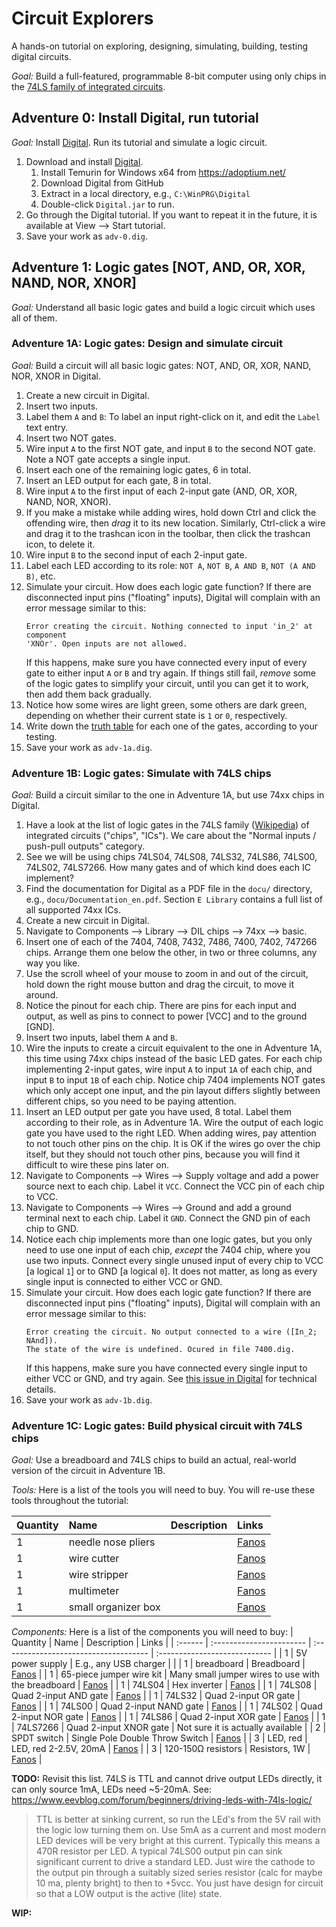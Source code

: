 # Circuit Explorers

A hands-on tutorial on exploring, designing, simulating, building, testing
digital circuits.

*Goal:* Build a full-featured, programmable 8-bit computer using only chips
in the [74LS family of integrated circuits](https://en.wikipedia.org/wiki/List_of_7400-series_integrated_circuits).


## Adventure 0: Install Digital, run tutorial

*Goal:* Install [Digital](https://github.com/hneemann/Digital).
Run its tutorial and simulate a logic circuit.

1. Download and install [Digital](https://github.com/hneemann/Digital).
   1. Install Temurin for Windows x64 from https://adoptium.net/
   1. Download Digital from GitHub
   1. Extract in a local directory, e.g., `C:\WinPRG\Digital`
   1. Double-click `Digital.jar` to run.
1. Go through the Digital tutorial. If you want to repeat it in the future,
   it is available at View --> Start tutorial.
1. Save your work as `adv-0.dig`.


## Adventure 1: Logic gates [NOT, AND, OR, XOR, NAND, NOR, XNOR]

*Goal:* Understand all basic logic gates and build a logic circuit which uses
all of them.


### Adventure 1A: Logic gates: Design and simulate circuit

*Goal:* Build a circuit will all basic logic gates: NOT, AND, OR, XOR, NAND,
NOR, XNOR in Digital.

1. Create a new circuit in Digital.
1. Insert two inputs.
1. Label them `A` and `B`: To label an input right-click on it, and edit the
   `Label` text entry.
1. Insert two NOT gates.
1. Wire input `A` to the first NOT gate, and input `B` to the second NOT gate.
   Note a NOT gate accepts a single input.
1. Insert each one of the remaining logic gates, 6 in total.
1. Insert an LED output for each gate, 8 in total.
1. Wire input `A` to the first input of each 2-input gate (AND, OR, XOR, NAND,
   NOR, XNOR).
1. If you make a mistake while adding wires, hold down Ctrl and click the
   offending wire, then *drag* it to its new location. Similarly, Ctrl-click a
   wire and drag it to the trashcan icon in the toolbar, then click the
   trashcan icon, to delete it.
1. Wire input `B` to the second input of each 2-input gate.
1. Label each LED according to its role: `NOT A`, `NOT B`, `A AND B`, `NOT (A
   AND B)`, etc.
1. Simulate your circuit. How does each logic gate function?
   If there are disconnected input pins ("floating" inputs), Digital will
   complain with an error message similar to this:
   ```
   Error creating the circuit. Nothing connected to input 'in_2' at component
   'XNOr'. Open inputs are not allowed.
   ```
   If this happens, make sure you have connected every input of every gate to
   either input `A` or `B` and try again. If things still fail, *remove* some
   of the logic gates to simplify your circuit, until you can get it to work,
   then add them back gradually.
1. Notice how some wires are light green, some others are dark green, depending
   on whether their current state is  `1` or `0`, respectively.
1. Write down the [truth table](https://www.geeksforgeeks.org/logic-gates/) for
   each one of the gates, according to your testing.
1. Save your work as `adv-1a.dig`.


### Adventure 1B: Logic gates: Simulate with 74LS chips

*Goal:* Build a circuit similar to the one in Adventure 1A, but use 74xx chips
in Digital.

1. Have a look at the list of logic gates in the 74LS family
   ([Wikipedia](https://en.wikipedia.org/wiki/List_of_7400-series_integrated_circuits#Logic_gates))
   of integrated circuits ("chips", "ICs"). We care about the "Normal inputs /
   push-pull outputs" category.
1. See we will be using chips 74LS04, 74LS08, 74LS32, 74LS86, 74LS00, 74LS02,
   74LS7266. How many gates and of which kind does each IC implement?
1. Find the documentation for Digital as a PDF file in the `docu/` directory,
   e.g., `docu/Documentation_en.pdf`. Section `E Library` contains a full list
   of all supported 74xx ICs.
1. Create a new circuit in Digital.
1. Navigate to Components --> Library --> DIL chips --> 74xx --> basic.
1. Insert one of each of the 7404, 7408, 7432, 7486, 7400, 7402, 747266 chips.
   Arrange them one below the other, in two or three columns, any way you like.
1. Use the scroll wheel of your mouse to zoom in and out of the circuit, hold
   down the right mouse button and drag the circuit, to move it around.
1. Notice the pinout for each chip. There are pins for each input and output,
   as well as pins to connect to power [VCC] and to the ground [GND].
1. Insert two inputs, label them `A` and `B`.
1. Wire the inputs to create a circuit equivalent to the one in Adventure 1A,
   this time using 74xx chips instead of the basic LED gates. For each chip 
   implementing 2-input gates, wire input `A` to input `1A` of each chip, and
   input `B` to input `1B` of each chip. Notice chip 7404 implements NOT gates
   which only accept one input, and the pin layout differs slightly between
   different chips, so you need to be paying attention.
1. Insert an LED output per gate you have used, 8 total. Label them according
   to their role, as in Adventure 1A. Wire the output of each logic gate you
   have used to the right LED. When adding wires, pay attention to not touch
   other
   pins on the chip. It is OK if the wires go over the chip itself, but they
   should not touch other pins, because you will find it difficult to wire
   these pins later on.
1. Navigate to Components --> Wires --> Supply voltage and add a power source
   next to each chip. Label it `VCC`. Connect the VCC pin of each chip to VCC.
1. Navigate to Components --> Wires --> Ground and add a ground terminal next
   to each chip. Label it `GND`. Connect the GND pin of each chip to GND.
1. Notice each chip implements more than one logic gates, but you only need to
   use one input of each chip, *except* the 7404 chip, where you use two
   inputs. Connect every single unused input of every chip to VCC [a logical
   `1`] or to GND [a logical `0`]. It does not matter, as long as every single
   input is connected to either VCC or GND.
1. Simulate your circuit. How does each logic gate function?
   If there are disconnected input pins ("floating" inputs), Digital will
   complain with an error message similar to this:
   ```
   Error creating the circuit. No output connected to a wire ([In_2; NAnd]).
   The state of the wire is undefined. Ocured in file 7400.dig.
   ```
   If this happens, make sure you have connected every single input to either
   VCC or GND, and try again. See [this issue in Digital](https://github.com/hneemann/Digital/issues/36)
   for technical details.
1. Save your work as `adv-1b.dig`.


### Adventure 1C: Logic gates: Build physical circuit with 74LS chips

*Goal:* Use a breadboard and 74LS chips to build an actual, real-world version of
the circuit in Adventure 1B.

*Tools:* Here is a list of the tools you will need to buy. You will re-use
these tools throughout the tutorial:

| Quantity | Name                      | Description                           | Links                         |
| :------  | :-----------------------  | :------------------------------------ | :---------------------------- |
| 1        | needle nose pliers        |                                       | [Fanos](https://www.fanos.gr/%CE%B5%CF%81%CE%B3%CE%B1%CE%BB%CE%B5%CE%AF%CE%B1/%CE%BC%CF%85%CF%84%CE%BF%CF%84%CF%83%CE%B9%CE%BC%CF%80%CE%B9%CE%B4%CE%B1-%CF%80%CE%B5%CE%BD%CF%83%CE%B5%CF%82/%CE%BC%CF%85%CF%84%CE%BF%CF%84%CF%83%CE%AF%CE%BC%CF%80%CE%B9%CE%B4%CE%BF-%CE%BC%CE%B1%CE%BA%CF%81%CF%8D-pn2007-piergiacomi.html) |
| 1        | wire cutter               |                                       | [Fanos](https://www.fanos.gr/%CE%B5%CF%81%CE%B3%CE%B1%CE%BB%CE%B5%CE%AF%CE%B1/%CE%BA%CF%8C%CF%86%CF%84%CE%B5%CF%82/%CE%BA%CF%8C%CF%86%CF%84%CE%B7%CF%82-%CF%80%CE%BB%CE%AC%CE%B3%CE%B9%CE%BF%CF%82-tre03nb-piergiacomi.html) |
| 1        | wire stripper             |                                       | [Fanos](https://www.fanos.gr/%CE%B5%CF%81%CE%B3%CE%B1%CE%BB%CE%B5%CE%AF%CE%B1/%CE%B1%CF%80%CE%BF%CE%B3%CF%85%CE%BC%CE%BD%CF%89%CF%84%CE%AD%CF%82/%CE%B1%CF%80%CE%BF%CE%B3%CF%85%CE%BC%CE%BD%CF%89%CF%84%CE%AE%CF%82-yy-78318.html) |
| 1        | multimeter                |                                       | [Fanos](https://www.fanos.gr/%CE%B5%CF%81%CE%B3%CE%B1%CE%BB%CE%B5%CE%AF%CE%B1/%CF%8C%CF%81%CE%B3%CE%B1%CE%BD%CE%B1-%CE%BC%CE%AD%CF%84%CF%81%CE%B7%CF%83%CE%B7%CF%82/%CF%80%CE%BF%CE%BB%CF%8D%CE%BC%CE%B5%CF%84%CF%81%CE%B1/%CF%88%CE%B7%CF%86%CE%B9%CE%B1%CE%BA%CE%AC-dvm/%CF%88%CE%B7%CF%86%CE%B9%CE%B1%CE%BA%CF%8C-%CF%80%CE%BF%CE%BB%CF%8D%CE%BC%CE%B5%CF%84%CF%81%CE%BF-uni-t-ut39c.html) |
| 1        | small organizer box       |                                       | [Fanos](https://www.fanos.gr/%CE%BA%CE%BF%CF%85%CF%84%CE%B9%CE%AC-%CE%B1%CF%80%CE%BF%CE%B8%CE%AE%CE%BA%CE%B5%CF%85%CF%83%CE%B7%CF%82-%CE%BA%CE%B1%CE%B9-%CE%BA%CE%B1%CF%84%CE%B1%CF%83%CE%BA%CE%B5%CF%85%CF%8E%CE%BD/%CE%BA%CE%BF%CF%85%CF%84%CE%B9%CE%AC-%CE%B1%CF%80%CE%BF%CE%B8%CE%AE%CE%BA%CE%B5%CF%85%CF%83%CE%B7%CF%82/%CE%BA%CE%BF%CF%85%CF%84%CE%B9-%CE%B1%CF%80%CE%BF%CE%B8%CE%B7%CE%BA%CE%B5%CF%85%CF%83%CE%B7%CF%83-76x61x21-903133s-t-proskit.html) |

*Components:* Here is a list of the components you will need to buy:
| Quantity | Name                      | Description                           | Links                         |
| :------  | :-----------------------  | :------------------------------------ | :---------------------------- |
| 1        | 5V power supply           | E.g., any USB charger                 |                               |
| 1        | breadboard                | Breadboard                            | [Fanos](https://www.fanos.gr/en-gb/electronic-components/boards-testing-boards/solderless-breadboard-mb-102.html) |
| 1        | 65-piece jumper wire kit  | Many small jumper wires to use with the breadboard | [Fanos](https://www.fanos.gr/en-gb/electronic-components/jumpers-pinheaders/65pcs-flexible-breadboard-jumper-wires.html) |
| 1        | 74LS04                    | Hex inverter                          | [Fanos](https://www.fanos.gr/en-gb/semiconductors/circuit-chips/gate-ls/74ls04.html) |
| 1        | 74LS08                    | Quad 2-input AND gate                 | [Fanos](https://www.fanos.gr/en-gb/semiconductors/circuit-chips/gate-ls/74ls08.html) |
| 1        | 74LS32                    | Quad 2-input OR gate                  | [Fanos](https://www.fanos.gr/en-gb/semiconductors/circuit-chips/gate-ls/74ls32.html) |
| 1        | 74LS00                    | Quad 2-input NAND gate                | [Fanos](https://www.fanos.gr/en-gb/semiconductors/circuit-chips/gate-ls/74ls00.html) |
| 1        | 74LS02                    | Quad 2-input NOR gate                 | [Fanos](https://www.fanos.gr/en-gb/semiconductors/circuit-chips/gate-ls/74ls02.html) |
| 1        | 74LS86                    | Quad 2-input XOR gate                 | [Fanos](https://www.fanos.gr/en-gb/semiconductors/circuit-chips/gate-ls/74ls86.html) |
| 1        | 74LS7266                  | Quad 2-input XNOR gate                | Not sure it is actually available |
| 2        | SPDT switch               | Single Pole Double Throw Switch       | [Fanos](https://www.fanos.gr/en-gb/switches/slide-switch/slide-switch-on-on-spdt-12d01.html) |
| 3        | LED, red                  | LED, red 2-2.5V, 20mA                 | [Fanos](https://www.fanos.gr/%CF%80%CE%B7%CE%B3%CE%AD%CF%82-%CF%86%CF%89%CF%84%CE%B9%CF%83%CE%BC%CE%BF%CF%8D/led/10mm/led-10mm-%CE%BA%CF%8C%CE%BA%CE%BA%CE%B9%CE%BD%CE%BF%CF%85-%CF%87%CF%81%CF%8E%CE%BC%CE%B1%CF%84%CE%BF%CF%82-l813id-40-150mcd-html) |
| 3        | 120-150Ω resistors        | Resistors, 1W                         | [Fanos](https://www.fanos.gr/%CE%B7%CE%BB%CE%B5%CE%BA%CF%84%CF%81%CE%BF%CE%BD%CE%B9%CE%BA%CE%B1-%CE%B5%CE%BE%CE%B1%CF%81%CF%84%CE%B7%CE%BC%CE%B1%CF%84%CE%B1/%CE%91%CE%BD%CF%84%CE%B9%CF%83%CF%84%CE%AC%CF%83%CE%B5%CE%B9%CF%82,%20antistaseis,%20%CE%B1%CE%BD%CF%84%CE%B9%CF%83%CF%84%CE%B1%CF%83%CE%B7,%20antistasi/%CE%B1%CE%BD%CF%84%CE%B9%CF%83%CF%84%CE%B1%CF%83%CE%B7-1W/%CE%B1%CE%BD%CF%84%CE%AF%CF%83%CF%84%CE%B1%CF%83%CE%B7-120-%CF%89-1w.html) |

**TODO:** Revisit this list. 74LS is TTL and cannot drive output LEDs directly,
it can only source 1mA, LEDs need ~5-20mA.
See:
https://www.eevblog.com/forum/beginners/driving-leds-with-74ls-logic/
> TTL is better at sinking current, so run the LEd's from the 5V rail with the logic low turning them on. Use 5mA as a current and most modern LED devices will be very bright at this current. Typically this means a 470R resistor per LED.
> A typical 74LS00 output pin can sink significant current to drive a standard LED. Just wire the cathode to the output pin through a suitably sized series resistor (calc for maybe 10 ma, plenty bright) to then to +5vcc. You just have design for circuit so that a LOW  output is the active (lite) state.

**WIP:**

<!-- IDEAS FOR NEXT ADVENTURES

## Adventure: Control an LED with a pushbutton / switch: https://www.sparkfun.com/tutorials/219, https://www.youtube.com/watch?v=zhaX7Im2gTw&list=PLsAJMThMEUtpbjd5ulXTbUwijF1nJkjd_

## Adventure: 4-bit 7-seg display controller [combinatorial, then 74LS chips]

## Adventure: Full 4-bit adder [combinatorial, then 74LS chips]

## Adventure: Full 4-bit adder [combinatorial, then 74LS chips, 7-seg display]

## Adventure: Full 8-bit adder

## Adventure: Subtract 8-bit numbers

## Adventure: Multiply 8-bit numbers

## Adventure: Divide 8-bit numbers

## Adventure: 4:1 1-bit multiplexer

## Adventure: 1:4 1-bit demultiplexer

## Adventure: Full 8-bit ALU

## Adventure: 555-based clock

## Adventure: Digital die with LEDs

## Adventure: Create an 8-bit register

## Adventure: 32KB memory?

## Adventure: connect via USB [USB-to-TTL FTDI / PL2303, e.g., https://www.fanos.gr/en-gb/circuit-boards-arduino/circuit-boards/ft232rl-ftdi-usb-to-ttl-serial-module.html or https://www.hellasdigital.gr/electronics/prototyping/adapters/usb-to-ttl-4-pin-wire/

-->
